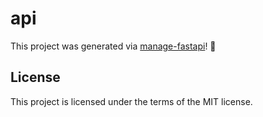 # api

This project was generated via [manage-fastapi](https://ycd.github.io/manage-fastapi/)! :tada:

## License

This project is licensed under the terms of the MIT license.
